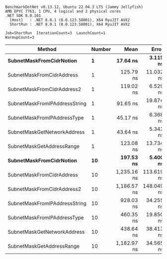 ```

BenchmarkDotNet v0.13.12, Ubuntu 22.04.3 LTS (Jammy Jellyfish)
AMD EPYC 7763, 1 CPU, 4 logical and 2 physical cores
.NET SDK 8.0.101
  [Host]   : .NET 8.0.1 (8.0.123.58001), X64 RyuJIT AVX2
  ShortRun : .NET 8.0.1 (8.0.123.58001), X64 RyuJIT AVX2

Job=ShortRun  IterationCount=3  LaunchCount=1  
WarmupCount=3  

```
| Method                        | Number | Mean        | Error      | StdDev   | Min         | Max         | Gen0   | Allocated |
|------------------------------ |------- |------------:|-----------:|---------:|------------:|------------:|-------:|----------:|
| **SubnetMaskFromCidrNotion**      | **1**      |    **17.64 ns** |   **3.115 ns** | **0.171 ns** |    **17.47 ns** |    **17.81 ns** | **0.0007** |      **56 B** |
| SubnetMaskFromCidrAddress     | 1      |   125.79 ns |  11.032 ns | 0.605 ns |   125.13 ns |   126.31 ns | 0.0012 |     112 B |
| SubnetMaskFromCidrAddress2    | 1      |   119.02 ns |   6.529 ns | 0.358 ns |   118.80 ns |   119.44 ns | 0.0012 |     112 B |
| SubnetMaskFromIPAddressString | 1      |    91.65 ns |  19.874 ns | 1.089 ns |    90.72 ns |    92.85 ns | 0.0006 |      56 B |
| SubnetMaskFromIPAddressType   | 1      |    45.17 ns |   6.368 ns | 0.349 ns |    44.89 ns |    45.57 ns | 0.0010 |      88 B |
| SubnetMaskGetNetworkAddress   | 1      |    43.64 ns |   5.343 ns | 0.293 ns |    43.37 ns |    43.95 ns | 0.0007 |      56 B |
| SubnetMaskGetAddressRange     | 1      |   123.08 ns |  13.734 ns | 0.753 ns |   122.38 ns |   123.88 ns | 0.0019 |     168 B |
| **SubnetMaskFromCidrNotion**      | **10**     |   **197.53 ns** |   **5.400 ns** | **0.296 ns** |   **197.21 ns** |   **197.80 ns** | **0.0067** |     **560 B** |
| SubnetMaskFromCidrAddress     | 10     | 1,235.16 ns | 113.619 ns | 6.228 ns | 1,229.30 ns | 1,241.70 ns | 0.0134 |    1120 B |
| SubnetMaskFromCidrAddress2    | 10     | 1,186.57 ns | 148.049 ns | 8.115 ns | 1,181.59 ns | 1,195.93 ns | 0.0134 |    1120 B |
| SubnetMaskFromIPAddressString | 10     |   928.03 ns |  34.255 ns | 1.878 ns |   925.90 ns |   929.45 ns | 0.0067 |     560 B |
| SubnetMaskFromIPAddressType   | 10     |   460.35 ns |  19.850 ns | 1.088 ns |   459.46 ns |   461.56 ns | 0.0105 |     880 B |
| SubnetMaskGetNetworkAddress   | 10     |   438.64 ns |  38.413 ns | 2.106 ns |   436.53 ns |   440.74 ns | 0.0067 |     560 B |
| SubnetMaskGetAddressRange     | 10     | 1,182.97 ns |  34.565 ns | 1.895 ns | 1,181.23 ns | 1,184.99 ns | 0.0191 |    1680 B |
